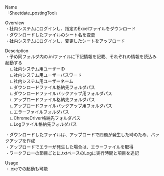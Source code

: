 Name  
「Sheetdate_postingTool」  

Overview  
・社内システムにログインし、指定のExcelファイルをダウンロード  
・ダウンロードしたファイルのシート名を変更  
・社内システムにログインし、変更したシートをアップロード  

Description  
・予め同フォルダ内の.iniファイルに下記情報を記載、それぞれの情報を読込み起動する  
　∟社内システム用ユーザーID  
　∟社内システム用ユーザーパスワード  
　∟社内システム用ユーザーネーム  
　∟ダウンロードファイル格納先フォルダパス  
　∟ダウンロードファイルバックアップ用フォルダパス  
　∟アップロードファイル格納先フォルダパス  
　∟アップロードファイルバックアップ用フォルダパス  
　∟エラーファイルフォルダパス  
　∟ChromeDriver格納先フォルダパス  
　∟Logファイル格納先フォルダパス  

・ダウンロードしたファイルは、アップロードで問題が発生した時のため、バックアップを作成  
・アップロードでエラーが発生した場合は、エラーファイルを取得  
・ワークフローの節目ごとに.txtベースのLogに実行時間と項目を追記  

Usage  
・.exeでの起動も可能  
